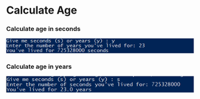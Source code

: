 # Calculate Age

### Calculate age in seconds
<p  align="center">
 <img src="https://github.com/zaheerniazipk/Python-mini-projects/blob/main/Calculate_Age/years_to_seconds.png" alt="age in seconds">
</p>

### Calculate age in years
<p  align="center">
 <img src="https://github.com/zaheerniazipk/Python-mini-projects/blob/main/Calculate_Age/seconds_to_years.png" alt="age in years">
</p>

